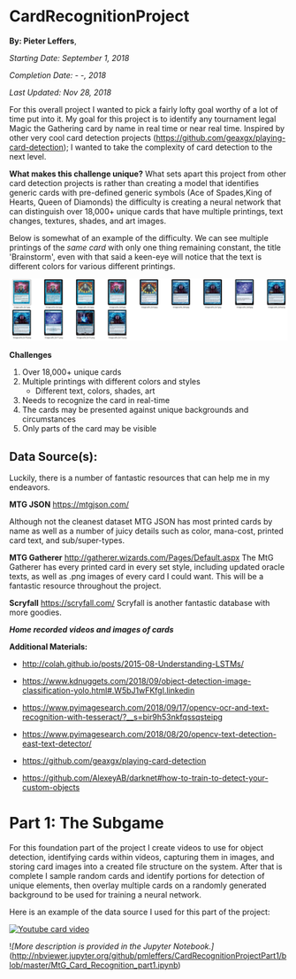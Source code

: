 ﻿# CardRecognitionProject
 
**By: Pieter Leffers**,

*Starting Date: September 1, 2018*

*Completion Date: - -, 2018*

*Last Updated: Nov 28, 2018*

For this overall project I wanted to pick a fairly lofty goal worthy of a lot of time put into it. My goal for this project is to identify any tournament legal Magic the Gathering card by name in real time or near real time. Inspired by other very cool card detection projects (https://github.com/geaxgx/playing-card-detection); I wanted to take the complexity of card detection to the next level.

**What makes this challenge unique?**
What sets apart this project from other card detection projects is rather than creating a model that identifies generic cards with pre-defined generic symbols (Ace of Spades,King of Hearts, Queen of Diamonds) the difficulty is creating a neural network that can distinguish over 18,000+ unique cards that have multiple printings, text changes, textures, shades, and art images. 

Below is somewhat of an example of the difficulty. We can see multiple printings of the *same card* with only one thing remaining constant, the title 'Brainstorm', even with that said a keen-eye will notice that the text is different colors for various different printings.

![alt text](https://github.com/pmleffers/CardRecognitionProject/blob/master/Brainstorms.jpg)

**Challenges**
1. Over 18,000+ unique cards
2. Multiple printings with different colors and styles
    - Different text, colors, shades, art
3. Needs to recognize the card in real-time
4. The cards may be presented against unique backgrounds and circumstances 
5. Only parts of the card may be visible

Data Source(s):
-----------
Luckily, there is a number of fantastic resources that can help me in my endeavors.

**MTG JSON**
https://mtgjson.com/

Although not the cleanest dataset MTG JSON has most printed cards by name as well as a number of juicy details such as color, mana-cost, printed card text, and sub/super-types.

**MTG Gatherer**
http://gatherer.wizards.com/Pages/Default.aspx
The MtG Gatherer has every printed card in every set style, including updated oracle texts, as well as .png images of every card I could want. This will be a fantastic resource throughout the project. 

**Scryfall**
https://scryfall.com/
Scryfall is another fantastic database with more goodies.

***Home recorded videos and images of cards***

**Additional Materials:**

* http://colah.github.io/posts/2015-08-Understanding-LSTMs/

* https://www.kdnuggets.com/2018/09/object-detection-image-classification-yolo.html#.W5bJ1wFKfgI.linkedin

* https://www.pyimagesearch.com/2018/09/17/opencv-ocr-and-text-recognition-with-tesseract/?__s=bir9h53nkfqssqsteipg

* https://www.pyimagesearch.com/2018/08/20/opencv-text-detection-east-text-detector/

* https://github.com/geaxgx/playing-card-detection

* https://github.com/AlexeyAB/darknet#how-to-train-to-detect-your-custom-objects

Part 1: The Subgame
================
For this foundation part of the project I create videos to use for object detection, identifying cards within videos, capturing them in images, and storing card images into a created file structure on the system. After that is complete I sample random cards and identify portions for detection of unique elements, then overlay multiple cards on a randomly generated background to be used for training a neural network.

Here is an example of the data source I used for this part of the project:

[![Youtube card video](https://github.com/pmleffers/CardRecognitionProjectPart1/blob/master/YoutubeThumb.jpg)](https://www.youtube.com/watch?v=uHIOnX9ktjs)

!*[More description is provided in the Jupyter Notebook.]*(http://nbviewer.jupyter.org/github/pmleffers/CardRecognitionProjectPart1/blob/master/MtG_Card_Recognition_part1.ipynb)

